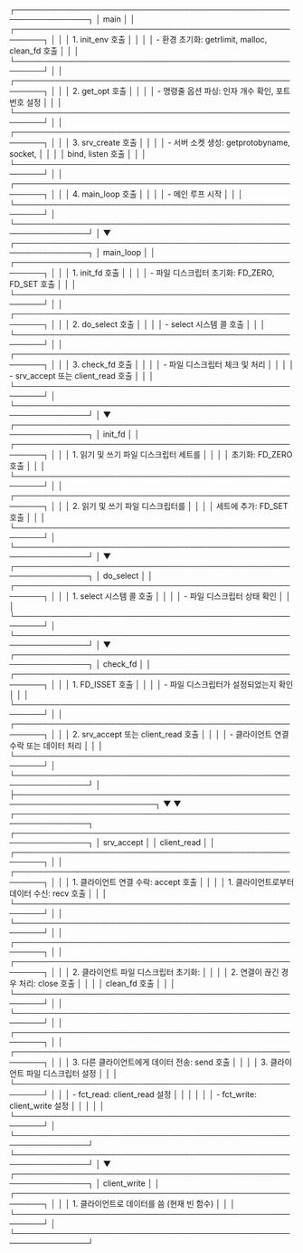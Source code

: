 ┌───────────────────────────────────────────────────────────────┐
│                           main                                │
│   ┌───────────────────────────────────────────────────────┐   │
│   │                1. init_env 호출                        │   │
│   │    - 환경 초기화: getrlimit, malloc, clean_fd 호출        │   │
│   └───────────────────────────────────────────────────────┘   │
│   ┌───────────────────────────────────────────────────────┐   │
│   │                2. get_opt 호출                         │   │
│   │    - 명령줄 옵션 파싱: 인자 개수 확인, 포트 번호 설정            │   │
│   └───────────────────────────────────────────────────────┘   │
│   ┌───────────────────────────────────────────────────────┐   │
│   │                3. srv_create 호출                      │   │
│   │    - 서버 소켓 생성: getprotobyname, socket,             │   │
│   │      bind, listen 호출                                 │   │
│   └───────────────────────────────────────────────────────┘   │
│   ┌───────────────────────────────────────────────────────┐   │
│   │                4. main_loop 호출                       │   │
│   │    - 메인 루프 시작                                      │   │
│   └───────────────────────────────────────────────────────┘   │
└───────────────────────────────────────────────────────────────┘
        │
        ▼
┌───────────────────────────────────────────────────────────────┐
│                       main_loop                               │
│   ┌───────────────────────────────────────────────────────┐   │
│   │               1. init_fd 호출                          │   │
│   │    - 파일 디스크립터 초기화: FD_ZERO, FD_SET 호출            │   │
│   └───────────────────────────────────────────────────────┘   │
│   ┌───────────────────────────────────────────────────────┐   │
│   │               2. do_select 호출                        │   │
│   │    - select 시스템 콜 호출                               │   │
│   └───────────────────────────────────────────────────────┘   │
│   ┌───────────────────────────────────────────────────────┐   │
│   │               3. check_fd 호출                         │   │
│   │    - 파일 디스크립터 체크 및 처리                            │   │
│   │    - srv_accept 또는 client_read 호출                   │   │
│   └───────────────────────────────────────────────────────┘   │
└───────────────────────────────────────────────────────────────┘
        │
        ▼
┌───────────────────────────────────────────────────────────────┐
│                        init_fd                                │
│   ┌───────────────────────────────────────────────────────┐   │
│   │        1. 읽기 및 쓰기 파일 디스크립터 세트를                 │   │
│   │           초기화: FD_ZERO 호출                           │   │
│   └───────────────────────────────────────────────────────┘   │
│   ┌───────────────────────────────────────────────────────┐   │
│   │        2. 읽기 및 쓰기 파일 디스크립터를                     │   │
│   │           세트에 추가: FD_SET 호출                        │   │
│   └───────────────────────────────────────────────────────┘   │
└───────────────────────────────────────────────────────────────┘
        │
        ▼
┌───────────────────────────────────────────────────────────────┐
│                       do_select                               │
│   ┌───────────────────────────────────────────────────────┐   │
│   │         1. select 시스템 콜 호출                         │   │
│   │         - 파일 디스크립터 상태 확인                         │   │
│   └───────────────────────────────────────────────────────┘   │
└───────────────────────────────────────────────────────────────┘
        │
        ▼
┌───────────────────────────────────────────────────────────────┐
│                        check_fd                               │
│   ┌───────────────────────────────────────────────────────┐   │
│   │         1. FD_ISSET 호출                               │   │
│   │         - 파일 디스크립터가 설정되었는지 확인                  │   │
│   └───────────────────────────────────────────────────────┘   │
│   ┌───────────────────────────────────────────────────────┐   │
│   │         2. srv_accept 또는 client_read 호출             │   │
│   │         - 클라이언트 연결 수락 또는 데이터 처리                │   │
│   └───────────────────────────────────────────────────────┘   │
└───────────────────────────────────────────────────────────────┘
        │
        ├───────────────────────────────────────────────────────────────────────────┐
        ▼                                                                           ▼
┌───────────────────────────────────────────────────────────────┐      ┌───────────────────────────────────────────────────────────────┐
│                       srv_accept                              │      │                       client_read                             │
│   ┌───────────────────────────────────────────────────────┐   │      │   ┌───────────────────────────────────────────────────────┐   │
│   │         1. 클라이언트 연결 수락: accept 호출                │   │      │   │         1. 클라이언트로부터 데이터 수신: recv 호출             │   │
│   └───────────────────────────────────────────────────────┘   │      │   └───────────────────────────────────────────────────────┘   │
│   ┌───────────────────────────────────────────────────────┐   │      │   ┌───────────────────────────────────────────────────────┐   │
│   │         2. 클라이언트 파일 디스크립터 초기화:                 │   │      │   │         2. 연결이 끊긴 경우 처리: close 호출                 │   │
│   │            clean_fd 호출                               │   │      │   └───────────────────────────────────────────────────────┘   │
│   └───────────────────────────────────────────────────────┘   │      │   ┌───────────────────────────────────────────────────────┐   │
│   ┌───────────────────────────────────────────────────────┐   │      │   │         3. 다른 클라이언트에게 데이터 전송: send 호출          │   │
│   │         3. 클라이언트 파일 디스크립터 설정                    │   │      │   └───────────────────────────────────────────────────────┘   │
│   │            - fct_read: client_read 설정                │   │      │                                                               │
│   │            - fct_write: client_write 설정              │   │      │                                                               │
│   └───────────────────────────────────────────────────────┘   │      └───────────────────────────────────────────────────────────────┘
└───────────────────────────────────────────────────────────────┘
        │
        ▼
┌───────────────────────────────────────────────────────────────┐
│                      client_write                             │
│   ┌───────────────────────────────────────────────────────┐   │
│   │         1. 클라이언트로 데이터를 씀 (현재 빈 함수)             │   │
│   └───────────────────────────────────────────────────────┘   │
└───────────────────────────────────────────────────────────────┘
